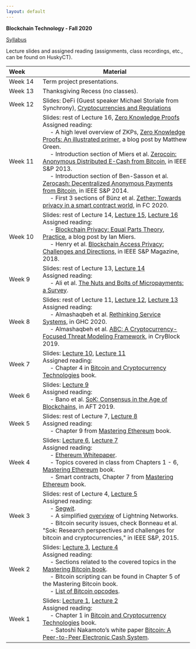 ```yaml
---
layout: default
---
```


**Blockchain Technology - Fall 2020**

[Syllabus](./syllabus.pdf)

Lecture slides and assigned reading (assignments, class recordings, etc., can be found on HuskyCT).

| Week&emsp;&emsp;| Material           |
|----------|--------------------|
| Week 14 | Term project presentations. |
| Week 13 | Thanksgiving Recess (no classes). |
| Week 12 | Slides: DeFi (Guest speaker Michael Storiale from Synchrony), [Cryptocurrencies and Regulations](./crypotReg.pdf) |
| Week 11 | Slides: rest of Lecture 16, [Zero Knowledge Proofs](./ZKP.pdf) <br/> Assigned reading: <br/> &emsp; - A high level overview of ZKPs, [Zero Knowledge Proofs: An illustrated primer](https://blog.cryptographyengineering.com/2014/11/27/zero-knowledge-proofs-illustrated-primer/), a blog post by Matthew Green. <br/> &emsp; - Introduction section of Miers et al. [Zerocoin: Anonymous Distributed E-Cash from Bitcoin,](https://www.cs.purdue.edu/homes/clg/files/ZerocashOakland14.pdf) in IEEE S&P 2013. <br/> &emsp; - Introduction section of Ben-Sasson et al. [Zerocash: Decentralized Anonymous Payments from Bitcoin,](https://www.cs.purdue.edu/homes/clg/files/ZerocashOakland14.pdf) in IEEE S&P 2014. <br/> &emsp; - First 3 sections of Bünz et al. [Zether: Towards privacy in a smart contract world,](https://eprint.iacr.org/2019/191.pdf) in FC 2020. |
| Week 10 | Slides: rest of Lecture 14, [Lecture 15](./lecture15.pdf), [Lecture 16](./lecture16.pdf) <br/> Assigned reading: <br/> &emsp; - [Blockchain Privacy: Equal Parts Theory, Practice](https://www.zfnd.org/blog/blockchain-privacy/), a blog post by Ian Miers. <br/> &emsp; - Henry et al. [Blockchain Access Privacy: Challenges and Directions,](https://www.cs.purdue.edu/homes/akate/publications/BlockchainAccessPrivacy_preprint.pdf) in IEEE S&P Magazine, 2018.|
| Week 9 | Slides: rest of Lecture 13, [Lecture 14](./lecture14.pdf) <br/> Assigned reading: <br/> &emsp; - Ali et al. [The Nuts and Bolts of Micropayments: a Survey](https://arxiv.org/pdf/1710.02964.pdf). |
| Week 8 | Slides: rest of Lecture 11, [Lecture 12](./lecture12.pdf), [Lecture 13](./lecture13.pdf) <br/> Assigned reading: <br/> &emsp; - Almashaqbeh et al. [Rethinking Service Systems,](../../unpublished/ghc-2020-full-version.pdf) in GHC 2020. <br/> &emsp; - Almashaqbeh et al. [ABC: A Cryptocurrency-Focused Threat Modeling Framework,](https://arxiv.org/abs/1903.03422) in CryBlock 2019. |
| Week 7 | Slides: [Lecture 10](./lecture10.pdf), [Lecture 11](./lecture11.pdf) <br/> Assigned reading: <br/> &emsp; - Chapter 4 in [Bitcoin and Cryptocurrency Technologies](https://d28rh4a8wq0iu5.cloudfront.net/bitcointech/readings/princeton_bitcoin_book.pdf) book. |
| Week 6 | Slides: [Lecture 9](./lecture9.pdf) <br/> Assigned reading: <br/> &emsp; - Bano et al. [SoK: Consensus in the Age of Blockchains,](https://smeiklej.com/files/aft19a.pdf) in AFT 2019. |
| Week 5 | Slides: rest of Lecture 7, [Lecture 8](./lecture8.pdf) <br/> Assigned reading: <br/> &emsp; - Chapter 9 from [Mastering Ethereum](https://github.com/ethereumbook/ethereumbook/blob/develop/book.asciidoc) book. |
| Week 4 | Slides: [Lecture 6](./lecture6.pdf), [Lecture 7](./lecture7.pdf) <br/> Assigned reading: <br/> &emsp; - [Ethereum Whitepaper](https://ethereum.org/en/whitepaper/). <br/> &emsp; - Topics covered in class from Chapters 1 - 6, [Mastering Ethereum](https://github.com/ethereumbook/ethereumbook/blob/develop/book.asciidoc) book. <br/> &emsp; - Smart contracts, Chapter 7 from [Mastering Ethereum](https://github.com/ethereumbook/ethereumbook/blob/develop/book.asciidoc) book. |
| Week 3 | Slides: rest of Lecture 4, [Lecture 5](./lecture5.pdf) <br/> Assigned reading: <br/> &emsp; - [Segwit](https://en.bitcoin.it/wiki/Segregated_Witness). <br/> &emsp; - A simplified [overview](https://academy.binance.com/blockchain/what-is-lightning-network) of Lightning Networks. <br/> &emsp; - Bitcoin security issues, check Bonneau et al. "Sok: Research perspectives and challenges for bitcoin and cryptocurrencies," in IEEE S&P, 2015.|
| Week 2 | Slides: [Lecture 3](./lecture3.pdf), [Lecture 4](./lecture4.pdf) <br/> Assigned reading: <br/> &emsp; - Sections related to the covered topics in the [Mastering Bitcoin book](https://en.bitcoin.it/wiki/Mastering_Bitcoin). <br/> &emsp; - Bitcoin scripting can be found in Chapter 5 of the Mastering Bitcoin book. <br/> &emsp; - [List of Bitcoin opcodes](https://en.bitcoin.it/wiki/Script). |
| Week 1 | Slides: [Lecture 1](./lecture1.pdf), [Lecture 2](./lecture2.pdf) <br/> Assigned reading: <br/> &emsp; - Chapter 1 in [Bitcoin and Cryptocurrency Technologies](https://d28rh4a8wq0iu5.cloudfront.net/bitcointech/readings/princeton_bitcoin_book.pdf) book. <br/> &emsp; - Satoshi Nakamoto’s white paper [Bitcoin: A Peer-to-Peer Electronic Cash System](https://bitcoin.org/bitcoin.pdf). |